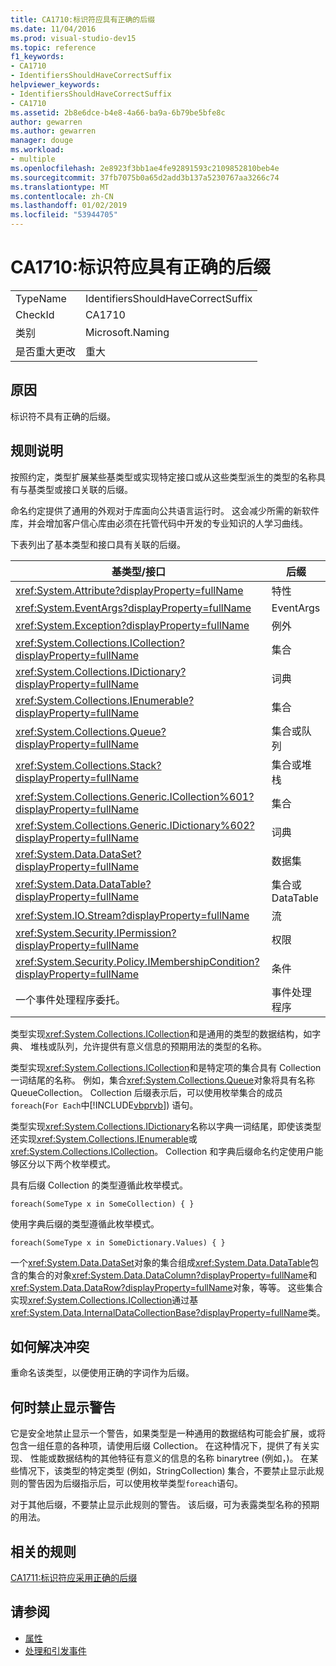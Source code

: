 ```yaml
---
title: CA1710:标识符应具有正确的后缀
ms.date: 11/04/2016
ms.prod: visual-studio-dev15
ms.topic: reference
f1_keywords:
- CA1710
- IdentifiersShouldHaveCorrectSuffix
helpviewer_keywords:
- IdentifiersShouldHaveCorrectSuffix
- CA1710
ms.assetid: 2b8e6dce-b4e8-4a66-ba9a-6b79be5bfe8c
author: gewarren
ms.author: gewarren
manager: douge
ms.workload:
- multiple
ms.openlocfilehash: 2e8923f3bb1ae4fe92891593c2109852810beb4e
ms.sourcegitcommit: 37fb7075b0a65d2add3b137a5230767aa3266c74
ms.translationtype: MT
ms.contentlocale: zh-CN
ms.lasthandoff: 01/02/2019
ms.locfileid: "53944705"
---
```

# <a name="ca1710-identifiers-should-have-correct-suffix"></a>CA1710:标识符应具有正确的后缀

|||
|-|-|
|TypeName|IdentifiersShouldHaveCorrectSuffix|
|CheckId|CA1710|
|类别|Microsoft.Naming|
|是否重大更改|重大|

## <a name="cause"></a>原因

标识符不具有正确的后缀。

## <a name="rule-description"></a>规则说明

按照约定，类型扩展某些基类型或实现特定接口或从这些类型派生的类型的名称具有与基类型或接口关联的后缀。

命名约定提供了通用的外观对于库面向公共语言运行时。 这会减少所需的新软件库，并会增加客户信心库由必须在托管代码中开发的专业知识的人学习曲线。

下表列出了基本类型和接口具有关联的后缀。

|基类型/接口|后缀|
|--------------------------|------------|
|<xref:System.Attribute?displayProperty=fullName>|特性|
|<xref:System.EventArgs?displayProperty=fullName>|EventArgs|
|<xref:System.Exception?displayProperty=fullName>|例外|
|<xref:System.Collections.ICollection?displayProperty=fullName>|集合|
|<xref:System.Collections.IDictionary?displayProperty=fullName>|词典|
|<xref:System.Collections.IEnumerable?displayProperty=fullName>|集合|
|<xref:System.Collections.Queue?displayProperty=fullName>|集合或队列|
|<xref:System.Collections.Stack?displayProperty=fullName>|集合或堆栈|
|<xref:System.Collections.Generic.ICollection%601?displayProperty=fullName>|集合|
|<xref:System.Collections.Generic.IDictionary%602?displayProperty=fullName>|词典|
|<xref:System.Data.DataSet?displayProperty=fullName>|数据集|
|<xref:System.Data.DataTable?displayProperty=fullName>|集合或 DataTable|
|<xref:System.IO.Stream?displayProperty=fullName>|流|
|<xref:System.Security.IPermission?displayProperty=fullName>|权限|
|<xref:System.Security.Policy.IMembershipCondition?displayProperty=fullName>|条件|
|一个事件处理程序委托。|事件处理程序|

类型实现<xref:System.Collections.ICollection>和是通用的类型的数据结构，如字典、 堆栈或队列，允许提供有意义信息的预期用法的类型的名称。

类型实现<xref:System.Collections.ICollection>和是特定项的集合具有 Collection 一词结尾的名称。 例如，集合<xref:System.Collections.Queue>对象将具有名称 QueueCollection。 Collection 后缀表示后，可以使用枚举集合的成员`foreach`(`For Each`中[!INCLUDE[vbprvb](../code-quality/includes/vbprvb_md.md)]) 语句。

类型实现<xref:System.Collections.IDictionary>名称以字典一词结尾，即使该类型还实现<xref:System.Collections.IEnumerable>或<xref:System.Collections.ICollection>。 Collection 和字典后缀命名约定使用户能够区分以下两个枚举模式。

具有后缀 Collection 的类型遵循此枚举模式。

```
foreach(SomeType x in SomeCollection) { }
```

使用字典后缀的类型遵循此枚举模式。

```
foreach(SomeType x in SomeDictionary.Values) { }
```

一个<xref:System.Data.DataSet>对象的集合组成<xref:System.Data.DataTable>包含的集合的对象<xref:System.Data.DataColumn?displayProperty=fullName>和<xref:System.Data.DataRow?displayProperty=fullName>对象，等等。 这些集合实现<xref:System.Collections.ICollection>通过基<xref:System.Data.InternalDataCollectionBase?displayProperty=fullName>类。

## <a name="how-to-fix-violations"></a>如何解决冲突

重命名该类型，以便使用正确的字词作为后缀。

## <a name="when-to-suppress-warnings"></a>何时禁止显示警告

它是安全地禁止显示一个警告，如果类型是一种通用的数据结构可能会扩展，或将包含一组任意的各种项，请使用后缀 Collection。 在这种情况下，提供了有关实现、 性能或数据结构的其他特征有意义的信息的名称 binarytree (例如，)。 在某些情况下，该类型的特定类型 (例如，StringCollection) 集合，不要禁止显示此规则的警告因为后缀指示后，可以使用枚举类型`foreach`语句。

对于其他后缀，不要禁止显示此规则的警告。 该后缀，可为表露类型名称的预期的用法。

## <a name="related-rules"></a>相关的规则

[CA1711:标识符应采用正确的后缀](../code-quality/ca1711-identifiers-should-not-have-incorrect-suffix.md)

## <a name="see-also"></a>请参阅

- [属性](/dotnet/standard/design-guidelines/attributes)
- [处理和引发事件](/dotnet/standard/events/index)